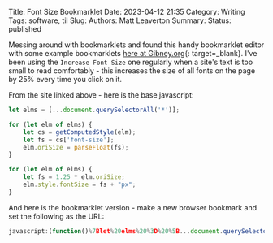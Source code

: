 Title: Font Size Bookmarklet
Date: 2023-04-12 21:35
Category: Writing
Tags: software, til
Slug:
Authors: Matt Leaverton
Summary:
Status: published

Messing around with bookmarklets and found this handy bookmarklet editor with some example
bookmarklets [here at Gibney.org](https://www.gibney.org/bookmarklet_editor){: target=_blank}.
I've been using the `Increase Font Size` one regularly when a site's text is too small
to read comfortably - this increases the size of all fonts on the page by 25% every time you click on it.

From the site linked above - here is the base javascript:

```javascript
let elms = [...document.querySelectorAll('*')];

for (let elm of elms) {
    let cs = getComputedStyle(elm);
    let fs = cs['font-size'];
    elm.oriSize = parseFloat(fs);
}

for (let elm of elms) {
    let fs = 1.25 * elm.oriSize;
    elm.style.fontSize = fs + "px";
}
```

And here is the bookmarklet version - make a new browser bookmark and set the following as the URL:

```javascript
javascript:(function()%7Blet%20elms%20%3D%20%5B...document.querySelectorAll('*')%5D%3B%0A%0Afor%20(let%20elm%20of%20elms)%20%7B%0A%20%20%20%20let%20cs%20%3D%20getComputedStyle(elm)%3B%0A%20%20%20%20let%20fs%20%3D%20cs%5B'font-size'%5D%3B%0A%20%20%20%20elm.oriSize%20%3D%20parseFloat(fs)%3B%0A%7D%0A%0Afor%20(let%20elm%20of%20elms)%20%7B%0A%20%20%20%20let%20fs%20%3D%201.25%20*%20elm.oriSize%3B%0A%20%20%20%20elm.style.fontSize%20%3D%20fs%20%2B%20%22px%22%3B%0A%7D%7D)()
```
